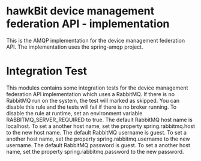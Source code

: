 # hawkBit device management federation API - implementation

This is the AMQP implementation for the device management federation API. The implementation uses the spring-amqp project.

# Integration Test

This modules contains some integration tests for the device management federation API implementation which uses a RabbitMQ. If there is no RabbitMQ run on the system, the test will marked as skipped. You can disable this rule and the tests will fail if there is no broker running. To disable the rule at runtime, set an environment variable RABBITMQ_SERVER_REQUIRED to true.
The default RabbitMQ host name is localhost. To set a another host name, set the property spring.rabbitmq.host to the new host name.
The default RabbitMQ username is guest. To set a another host name, set the property spring.rabbitmq.username to the new username.
The default RabbitMQ password is guest. To set a another host name, set the property spring.rabbitmq.password to the new password.
